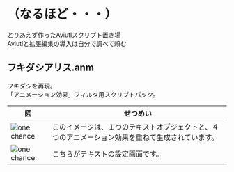 # （なるほど・・・）

とりあえず作ったAviutlスクリプト置き場  
Aviutlと拡張編集の導入は自分で調べて頼む

## フキダシアリス.anm

フキダシを再現。  
「アニメーション効果」フィルタ用スクリプトパック。  

| 図 | せつめい |
----|----
| <img src="https://tiribro.github.io/FukidashiALICE.anm/img/one_chance.jpg" title="one chance"> | このイメージは、１つのテキストオブジェクトと、４つのアニメーション効果を重ねて生成されています。 |
| <img src="https://tiribro.github.io/FukidashiALICE.anm/img/prop_000.png" title="one chance"> | こちらがテキストの設定画面です。 |
